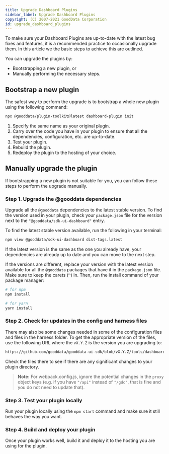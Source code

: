 ```yaml
---
title: Upgrade Dashboard Plugins
sidebar_label: Upgrade Dashboard Plugins
copyright: (C) 2007-2021 GoodData Corporation
id: upgrade_dashboard_plugins
---
```


To make sure your Dashboard Plugins are up-to-date with the latest bug fixes and features, it is a recommended practice
to occasionally upgrade them. In this article we the basic steps to achieve this are outlined.

You can upgrade the plugins by:
* Bootstrapping a new plugin, or 
* Manually performing the necessary steps.

## Bootstrap a new plugin

The safest way to perform the upgrade is to bootstrap a whole new plugin using the following command:

```bash
npx @gooddata/plugin-toolkit@latest dashboard-plugin init
```

1. Specify the same name as your original plugin.
2. Carry over the code you have in your plugin to ensure that all the dependencies, configuration, etc. are up-to-date.
3. Test your plugin.
4. Rebuild the plugin.
5. Redeploy the plugin to the hosting of your choice.

## Manually upgrade the plugin

If bootstrapping a new plugin is not suitable for you, you can follow these steps to perform the upgrade manually.

### Step 1. Upgrade the @gooddata dependencies

Upgrade all the `@gooddata` dependencies to the latest stable version.
To find the version used in your plugin, check your `package.json` file for the version next to the `"@gooddata/sdk-ui-dashboard"` entry.

To find the latest stable version available, run the following in your terminal:

```bash
npm view @gooddata/sdk-ui-dashboard dist-tags.latest
```

If the latest version is the same as the one you already have, your dependencies are already up to date and you can move to the next step.

If the versions are different, replace your version with the latest version available for all the `@gooddata` packages that have it in the `package.json` file.
Make sure to keep the carets (`^`) in. Then, run the install command of your package manager:

```bash
# for npm
npm install

# for yarn
yarn install
```

### Step 2. Check for updates in the config and harness files

There may also be some changes needed in some of the configuration files and files in the harness folder. To get the appropriate version of the files, use the following URL where the `vX.Y.Z` is the version you are upgrading to:

```bash
https://github.com/gooddata/gooddata-ui-sdk/blob/vX.Y.Z/tools/dashboard-plugin-template
```

Check the files there to see if there are any significant changes to your plugin directory.
>**Note:** For webpack.config.js, ignore the potential changes in the `proxy` object keys (e.g. if you have `"/api"` instead of `"/gdc"`, that is fine and you do not need to update that).

### Step 3. Test your plugin locally

Run your plugin locally using the `npm start` command and make sure it still behaves the way you want.

### Step 4. Build and deploy your plugin

Once your plugin works well, build it and deploy it to the hosting you are using for the plugin.
